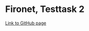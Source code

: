 # Fironet, Testtask 2

[Link to GitHub page](https://vladgalafm.github.io/Fironet_Testtask_2/build/)